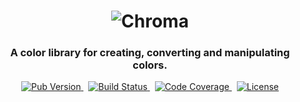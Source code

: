 <h1 align="center">
  <img src="https://tomasarias.me/chroma/logo.png" title="Chroma" />
</h1>
<h3 align="center">A color library for creating, converting and manipulating colors.</h3>

<p align="center">
  <a href="https://pub.dev/packages/chroma">
    <img src="https://img.shields.io/pub/v/chroma?style=for-the-badge" title="Pub Version" />
  </a>
  &nbsp;
  <a href="https://travis-ci.com/KNawm/chroma">
    <img src="https://img.shields.io/travis/com/KNawm/chroma?style=for-the-badge" title="Build Status" />
  </a>
  &nbsp;
  <a href="https://codecov.io/gh/KNawm/chroma">
    <img src="https://img.shields.io/codecov/c/gh/KNawm/chroma?style=for-the-badge&token=6o8sqQpCet" title="Code Coverage" />
  </a>
  &nbsp;
  <a href="./LICENSE">
    <img src="https://img.shields.io/badge/license-MIT-green.svg?style=for-the-badge" title="License" />
  </a>
</p>
